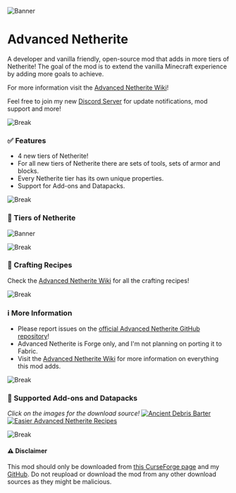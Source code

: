 ![Banner](https://i.postimg.cc/d0MjycfS/background-advancednetherite.png)
# Advanced Netherite

A developer and vanilla friendly, open-source mod that adds in more tiers of Netherite!
The goal of the mod is to extend the vanilla Minecraft experience by adding more goals to achieve.

For more information visit the [Advanced Netherite Wiki](https://github.com/Autovw/AdvancedNetherite/wiki)!

Feel free to join my new [Discord Server](https://discord.com/invite/KP3BBatuw5) for update notifications, mod support and more!

![Break](https://i.postimg.cc/FKmD9Nbm/advancednetheritebreak.png)
### ✅ Features
* 4 new tiers of Netherite!
* For all new tiers of Netherite there are sets of tools, sets of armor and blocks.
* Every Netherite tier has its own unique properties.
* Support for Add-ons and Datapacks.

![Break](https://i.postimg.cc/FKmD9Nbm/advancednetheritebreak.png)
### 💎 Tiers of Netherite
![Banner](https://i.postimg.cc/gjBv8P6w/types-of-netherite-banner.png)

![Break](https://i.postimg.cc/FKmD9Nbm/advancednetheritebreak.png)
### 🔨 Crafting Recipes
Check the [Advanced Netherite Wiki](https://github.com/Autovw/AdvancedNetherite/wiki/Crafting-Recipes) for all the crafting recipes!

![Break](https://i.postimg.cc/FKmD9Nbm/advancednetheritebreak.png)
### ℹ More Information
* Please report issues on the [official Advanced Netherite GitHub repository](https://github.com/Autovw/AdvancedNetherite/issues)!
* Advanced Netherite is Forge only, and I'm not planning on porting it to Fabric.
* Visit the [Advanced Netherite Wiki](https://github.com/Autovw/AdvancedNetherite/wiki) for more information on everything this mod adds.

![Break](https://i.postimg.cc/FKmD9Nbm/advancednetheritebreak.png)
### 🧩 Supported Add-ons and Datapacks
_Click on the images for the download source!_
[![Ancient Debris Barter](https://i.postimg.cc/9X4B3tRN/1920x319-ancient-debris-barter-datapack-banner.png)](https://github.com/Autovw/AncientDebrisBarterDatapack/wiki)
[![Easier Advanced Netherite Recipes](https://i.postimg.cc/NfsMmNzj/1920x319-easier-advanced-netherite-recipes-datapack-banner.png)](https://github.com/Autovw/EasierAdvancedNetheriteRecipesDatapack/wiki)

![Break](https://i.postimg.cc/FKmD9Nbm/advancednetheritebreak.png)
#### ⚠️ Disclaimer
This mod should only be downloaded from [this CurseForge page](https://www.curseforge.com/minecraft/mc-mods/advanced-netherite) and my [GitHub](https://github.com/Autovw/AdvancedNetherite/releases).
Do not reupload or download the mod from any other download sources as they might be malicious.
